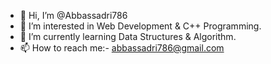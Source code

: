 - 👋 Hi, I’m @Abbassadri786
- 👀 I’m interested in Web Development & C++ Programming.
- 🌱 I’m currently learning Data Structures & Algorithm.
- 📫 How to reach me:- abbassadri786@gmail.com

<!---
Abbassadri786/Abbassadri786 is a ✨ special ✨ repository because its `README.md` (this file) appears on your GitHub profile.
You can click the Preview link to take a look at your changes.
--->
